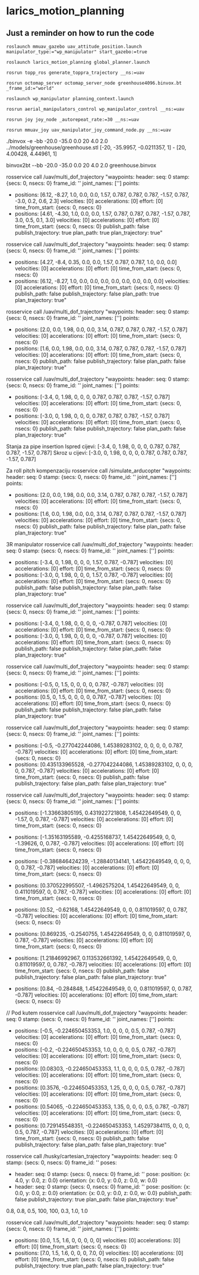 # larics\_motion\_planning

## Just a reminder on how to run the code
```
roslaunch mmuav_gazebo uav_attitude_position.launch manipulator_type:="wp_manipulator" start_gazebo:=true

roslaunch larics_motion_planning global_planner.launch

rosrun topp_ros generate_toppra_trajectory __ns:=uav

rosrun octomap_server octomap_server_node greenhouse4096.binvox.bt _frame_id:="world"

roslaunch wp_manipulator planning_context.launch

rosrun aerial_manipulators_control wp_manipulator_control __ns:=uav

rosrun joy joy_node _autorepeat_rate:=30 __ns:=uav

rosrun mmuav_joy uav_manipulator_joy_command_node.py __ns:=uav
```

./binvox -e -bb -20.0 -35.0 0.0 20 4.0 2.0 ../models/greenhouse/greenhouse.stl
[-20, -35.9957, -0.0211357, 1] - [20, 4.00428, 4.44961, 1]

binvox2bt --bb -20.0 -35.0 0.0 20 4.0 2.0 greenhouse.binvox

rosservice call /uav/multi_dof_trajectory "waypoints:
  header:
    seq: 0
    stamp: {secs: 0, nsecs: 0}
    frame_id: ''
  joint_names: ['']
  points:
  - positions: [6.12, -8.27, 1.0, 0.0, 0.0, 1.57, 0.787, 0.787, 0.787, -1.57, 0.787, -3.0, 0.2, 0.6, 2.3]
    velocities: [0]
    accelerations: [0]
    effort: [0]
    time_from_start: {secs: 0, nsecs: 0}
  - positions: [4.61, -4.30, 1.0, 0.0, 0.0, 1.57, 0.787, 0.787, 0.787, -1.57, 0.787, 3.0, 0.5, 0.1, 3.0]
    velocities: [0]
    accelerations: [0]
    effort: [0]
    time_from_start: {secs: 0, nsecs: 0}
publish_path: false
publish_trajectory: true
plan_path: true
plan_trajectory: true" 


rosservice call /uav/multi_dof_trajectory "waypoints:
  header:
    seq: 0
    stamp: {secs: 0, nsecs: 0}
    frame_id: ''
  joint_names: ['']
  points:
  - positions: [4.27, -8.4, 0.35, 0.0, 0.0, 1.57, 0.787, 0.787, 1.0, 0.0, 0.0]
    velocities: [0]
    accelerations: [0]
    effort: [0]
    time_from_start: {secs: 0, nsecs: 0}
  - positions: [6.12, -8.27, 1.0, 0.0, 0.0, 0.0, 0.0, 0.0, 0.0, 0.0, 0.0]
    velocities: [0]
    accelerations: [0]
    effort: [0]
    time_from_start: {secs: 0, nsecs: 0}
publish_path: false
publish_trajectory: false
plan_path: true
plan_trajectory: true" 



rosservice call /uav/multi_dof_trajectory "waypoints:
  header:
    seq: 0
    stamp: {secs: 0, nsecs: 0}
    frame_id: ''
  joint_names: ['']
  points:
  - positions: [2.0, 0.0, 1.98, 0.0, 0.0, 3.14, 0.787, 0.787, 0.787, -1.57, 0.787]
    velocities: [0]
    accelerations: [0]
    effort: [0]
    time_from_start: {secs: 0, nsecs: 0}
  - positions: [1.6, 0.0, 1.98, 0.0, 0.0, 3.14, 0.787, 0.787, 0.787, -1.57, 0.787]
    velocities: [0]
    accelerations: [0]
    effort: [0]
    time_from_start: {secs: 0, nsecs: 0}
publish_path: false
publish_trajectory: false
plan_path: false
plan_trajectory: true" 

rosservice call /uav/multi_dof_trajectory "waypoints:
  header:
    seq: 0
    stamp: {secs: 0, nsecs: 0}
    frame_id: ''
  joint_names: ['']
  points:
  - positions: [-3.4, 0, 1.98, 0, 0, 0, 0.787, 0.787, 0.787, -1.57, 0.787]
    velocities: [0]
    accelerations: [0]
    effort: [0]
    time_from_start: {secs: 0, nsecs: 0}
  - positions: [-3.0, 0, 1.98, 0, 0, 0, 0.787, 0.787, 0.787, -1.57, 0.787]
    velocities: [0]
    accelerations: [0]
    effort: [0]
    time_from_start: {secs: 0, nsecs: 0}
publish_path: false
publish_trajectory: false
plan_path: false
plan_trajectory: true" 

Stanja za pipe insertion
Ispred cijevi: [-3.4, 0, 1.98, 0, 0, 0, 0.787, 0.787, 0.787, -1.57, 0.787]
Skroz u cijevi: [-3.0, 0, 1.98, 0, 0, 0, 0.787, 0.787, 0.787, -1.57, 0.787]

Za roll pitch kompenzaciju
rosservice call /simulate_arducopter "waypoints:
  header:
    seq: 0
    stamp: {secs: 0, nsecs: 0}
    frame_id: ''
  joint_names: ['']
  points:
  - positions: [2.0, 0.0, 1.98, 0.0, 0.0, 3.14, 0.787, 0.787, 0.787, -1.57, 0.787]
    velocities: [0]
    accelerations: [0]
    effort: [0]
    time_from_start: {secs: 0, nsecs: 0}
  - positions: [1.6, 0.0, 1.98, 0.0, 0.0, 3.14, 0.787, 0.787, 0.787, -1.57, 0.787]
    velocities: [0]
    accelerations: [0]
    effort: [0]
    time_from_start: {secs: 0, nsecs: 0}
publish_path: false
publish_trajectory: false
plan_path: false
plan_trajectory: true" 

3R manipulator
rosservice call /uav/multi_dof_trajectory "waypoints:
  header:
    seq: 0
    stamp: {secs: 0, nsecs: 0}
    frame_id: ''
  joint_names: ['']
  points:
  - positions: [-3.4, 0, 1.98, 0, 0, 0, 1.57, 0.787, -0.787]
    velocities: [0]
    accelerations: [0]
    effort: [0]
    time_from_start: {secs: 0, nsecs: 0}
  - positions: [-3.0, 0, 1.98, 0, 0, 0, 1.57, 0.787, -0.787]
    velocities: [0]
    accelerations: [0]
    effort: [0]
    time_from_start: {secs: 0, nsecs: 0}
publish_path: false
publish_trajectory: false
plan_path: false
plan_trajectory: true" 

rosservice call /uav/multi_dof_trajectory "waypoints:
  header:
    seq: 0
    stamp: {secs: 0, nsecs: 0}
    frame_id: ''
  joint_names: ['']
  points:
  - positions: [-3.4, 0, 1.98, 0, 0, 0, 0, -0.787, 0.787]
    velocities: [0]
    accelerations: [0]
    effort: [0]
    time_from_start: {secs: 0, nsecs: 0}
  - positions: [-3.0, 0, 1.98, 0, 0, 0, 0, -0.787, 0.787]
    velocities: [0]
    accelerations: [0]
    effort: [0]
    time_from_start: {secs: 0, nsecs: 0}
publish_path: false
publish_trajectory: false
plan_path: false
plan_trajectory: true" 


rosservice call /uav/multi_dof_trajectory "waypoints:
  header:
    seq: 0
    stamp: {secs: 0, nsecs: 0}
    frame_id: ''
  joint_names: ['']
  points:
  - positions: [-0.5, 0, 1.5, 0, 0, 0, 0, 0.787, -0.787]
    velocities: [0]
    accelerations: [0]
    effort: [0]
    time_from_start: {secs: 0, nsecs: 0}
  - positions: [0.5, 0, 1.5, 0, 0, 0, 0, 0.787, -0.787]
    velocities: [0]
    accelerations: [0]
    effort: [0]
    time_from_start: {secs: 0, nsecs: 0}
publish_path: false
publish_trajectory: false
plan_path: false
plan_trajectory: true" 

rosservice call /uav/multi_dof_trajectory "waypoints:
  header:
    seq: 0
    stamp: {secs: 0, nsecs: 0}
    frame_id: ''
  joint_names: ['']
  points:
  - positions: [-0.5, -0.277042244086, 1.45389283102, 0, 0, 0, 0, 0.787, -0.787]
    velocities: [0]
    accelerations: [0]
    effort: [0]
    time_from_start: {secs: 0, nsecs: 0}
  - positions: [0.435133965528, -0.277042244086, 1.45389283102, 0, 0, 0, 0, 0.787, -0.787]
    velocities: [0]
    accelerations: [0]
    effort: [0]
    time_from_start: {secs: 0, nsecs: 0}
publish_path: false
publish_trajectory: false
plan_path: false
plan_trajectory: true"

rosservice call /uav/multi_dof_trajectory "waypoints:
  header:
    seq: 0
    stamp: {secs: 0, nsecs: 0}
    frame_id: ''
  joint_names: ['']
  points:
  - positions: [-1.33663805195, 0.431922721808, 1.45422649549, 0, 0, -1.57, 0, 0.787, -0.787]
    velocities: [0]
    accelerations: [0]
    effort: [0]
    time_from_start: {secs: 0, nsecs: 0}
  - positions: [-1.35163195589, -0.4255168737, 1.45422649549, 0, 0, -1.39626, 0, 0.787, -0.787]
    velocities: [0]
    accelerations: [0]
    effort: [0]
    time_from_start: {secs: 0, nsecs: 0}
  - positions: [-0.386846424239, -1.28840134141, 1.45422649549, 0, 0, 0, 0, 0.787, -0.787]
    velocities: [0]
    accelerations: [0]
    effort: [0]
    time_from_start: {secs: 0, nsecs: 0}
  - positions: [0.370522995507, -1.4962575204, 1.45422649549, 0, 0, 0.411019597, 0, 0.787, -0.787]
    velocities: [0]
    accelerations: [0]
    effort: [0]
    time_from_start: {secs: 0, nsecs: 0}
  - positions: [0.52, -0.62168, 1.45422649549, 0, 0, 0.811019597, 0, 0.787, -0.787]
    velocities: [0]
    accelerations: [0]
    effort: [0]
    time_from_start: {secs: 0, nsecs: 0}
  - positions: [0.869235, -0.2540755, 1.45422649549, 0, 0, 0.811019597, 0, 0.787, -0.787]
    velocities: [0]
    accelerations: [0]
    effort: [0]
    time_from_start: {secs: 0, nsecs: 0}
  - positions: [1.21846992967, 0.113532661392, 1.45422649549, 0, 0, 0.811019597, 0, 0.787, -0.787]
    velocities: [0]
    accelerations: [0]
    effort: [0]
    time_from_start: {secs: 0, nsecs: 0}
publish_path: false
publish_trajectory: false
plan_path: false
plan_trajectory: true" 

  - positions: [0.84, -0.284848, 1.45422649549, 0, 0, 0.811019597, 0, 0.787, -0.787]
    velocities: [0]
    accelerations: [0]
    effort: [0]
    time_from_start: {secs: 0, nsecs: 0}


// Pod kutem
rosservice call /uav/multi_dof_trajectory "waypoints:
  header:
    seq: 0
    stamp: {secs: 0, nsecs: 0}
    frame_id: ''
  joint_names: ['']
  points:
  - positions: [-0.5, -0.224650453353, 1.0, 0, 0, 0, 0.5, 0.787, -0.787]
    velocities: [0]
    accelerations: [0]
    effort: [0]
    time_from_start: {secs: 0, nsecs: 0}
  - positions: [-0.2, -0.224650453353, 1.0, 0, 0, 0, 0.5, 0.787, -0.787]
    velocities: [0]
    accelerations: [0]
    effort: [0]
    time_from_start: {secs: 0, nsecs: 0}
  - positions: [0.08303, -0.224650453353, 1.1, 0, 0, 0, 0.5, 0.787, -0.787]
    velocities: [0]
    accelerations: [0]
    effort: [0]
    time_from_start: {secs: 0, nsecs: 0}
  - positions: [0.3576, -0.224650453353, 1.25, 0, 0, 0, 0.5, 0.787, -0.787]
    velocities: [0]
    accelerations: [0]
    effort: [0]
    time_from_start: {secs: 0, nsecs: 0}
  - positions: [0.54065, -0.224650453353, 1.35, 0, 0, 0, 0.5, 0.787, -0.787]
    velocities: [0]
    accelerations: [0]
    effort: [0]
    time_from_start: {secs: 0, nsecs: 0}
  - positions: [0.729145548351, -0.224650453353, 1.45297384115, 0, 0, 0, 0.5, 0.787, -0.787]
    velocities: [0]
    accelerations: [0]
    effort: [0]
    time_from_start: {secs: 0, nsecs: 0}
publish_path: false
publish_trajectory: false
plan_path: false
plan_trajectory: true"

rosservice call /husky/cartesian_trajectory "waypoints:
  header:
    seq: 0
    stamp: {secs: 0, nsecs: 0}
    frame_id: ''
  poses:
  - header:
      seq: 0
      stamp: {secs: 0, nsecs: 0}
      frame_id: ''
    pose:
      position: {x: 4.0, y: 0.0, z: 0.0}
      orientation: {x: 0.0, y: 0.0, z: 0.0, w: 0.0}
  - header:
      seq: 0
      stamp: {secs: 0, nsecs: 0}
      frame_id: ''
    pose:
      position: {x: 0.0, y: 0.0, z: 0.0}
      orientation: {x: 0.0, y: 0.0, z: 0.0, w: 0.0}
publish_path: false
publish_trajectory: true
plan_path: false
plan_trajectory: true" 


0.8, 0.8, 0.5, 100, 100, 0.3, 1.0, 1.0

rosservice call /uav/multi_dof_trajectory "waypoints:
  header:
    seq: 0
    stamp: {secs: 0, nsecs: 0}
    frame_id: ''
  joint_names: ['']
  points:
  - positions: [0.0, 1.5, 1.6, 0, 0, 0, 0, 0]
    velocities: [0]
    accelerations: [0]
    effort: [0]
    time_from_start: {secs: 0, nsecs: 0}
  - positions: [7.0, 1.5, 1.6, 0, 0, 0, 7.0, 0]
    velocities: [0]
    accelerations: [0]
    effort: [0]
    time_from_start: {secs: 0, nsecs: 0}
publish_path: false
publish_trajectory: true
plan_path: false
plan_trajectory: true"